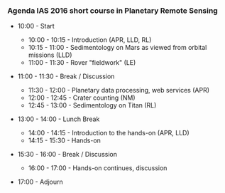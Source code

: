 ### Agenda IAS 2016 short course in Planetary Remote Sensing

* 10:00 - Start

  * 10:00 - 10:15 - Introduction (APR, LLD, RL)
  * 10:15 - 11:00 - Sedimentology on Mars as viewed from orbital missions (LLD)
  * 11:00 - 11:30 - Rover "fieldwork" (LE)

* 11:00 - 11:30 - Break / Discussion

  * 11:30 - 12:00 - Planetary data processing, web services (APR)
  * 12:00 - 12:45 - Crater counting (NM)
  * 12:45 - 13:00 - Sedimentology on Titan (RL)

* 13:00 - 14:00 - Lunch Break

  * 14:00 - 14:15 - Introduction to the hands-on (APR, LLD)
  * 14:15 - 15:30 - Hands-on

* 15:30 - 16:00 - Break / Discussion

  * 16:00 - 17:00 - Hands-on continues, discussion

* 17:00 - Adjourn
